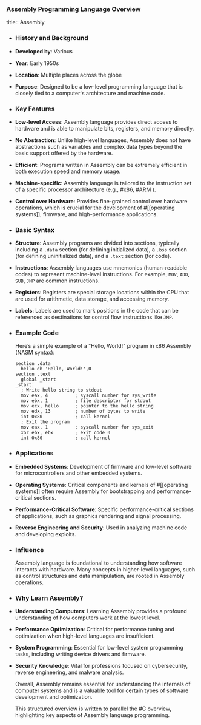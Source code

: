 ### **Assembly Programming Language Overview**
title:: Assembly
- ### **History and Background**
- **Developed by**: Various
- **Year**: Early 1950s
- **Location**: Multiple places across the globe
- **Purpose**: Designed to be a low-level programming language that is closely tied to a computer's architecture and machine code.
- ### **Key Features**
- **Low-level Access**: Assembly language provides direct access to hardware and is able to manipulate bits, registers, and memory directly.
- **No Abstraction**: Unlike high-level languages, Assembly does not have abstractions such as variables and complex data types beyond the basic support offered by the hardware.
- **Efficient**: Programs written in Assembly can be extremely efficient in both execution speed and memory usage.
- **Machine-specific**: Assembly language is tailored to the instruction set of a specific processor architecture (e.g., #x86, #ARM ).
- **Control over Hardware**: Provides fine-grained control over hardware operations, which is crucial for the development of #[[operating systems]], firmware, and high-performance applications.
- ### **Basic Syntax**
- **Structure**: Assembly programs are divided into sections, typically including a `.data` section (for defining initialized data), a `.bss` section (for defining uninitialized data), and a `.text` section (for code).
- **Instructions**: Assembly languages use mnemonics (human-readable codes) to represent machine-level instructions. For example, `MOV`, `ADD`, `SUB`, `JMP` are common instructions.
- **Registers**: Registers are special storage locations within the CPU that are used for arithmetic, data storage, and accessing memory.
- **Labels**: Labels are used to mark positions in the code that can be referenced as destinations for control flow instructions like `JMP`.
- ### **Example Code**
  
  Here’s a simple example of a "Hello, World!" program in x86 Assembly (NASM syntax):
  
  ```assembly
  section .data
    hello db 'Hello, World!',0
  section .text
    global _start
  _start:
    ; Write hello string to stdout
    mov eax, 4          ; syscall number for sys_write
    mov ebx, 1          ; file descriptor for stdout
    mov ecx, hello      ; pointer to the hello string
    mov edx, 13         ; number of bytes to write
    int 0x80            ; call kernel
    ; Exit the program
    mov eax, 1          ; syscall number for sys_exit
    xor ebx, ebx        ; exit code 0
    int 0x80            ; call kernel
  ```
- ### **Applications**
- **Embedded Systems**: Development of firmware and low-level software for microcontrollers and other embedded systems.
- **Operating Systems**: Critical components and kernels of #[[operating systems]] often require Assembly for bootstrapping and performance-critical sections.
- **Performance-Critical Software**: Specific performance-critical sections of applications, such as graphics rendering and signal processing.
- **Reverse Engineering and Security**: Used in analyzing machine code and developing exploits.
- ### **Influence**
  
  Assembly language is foundational to understanding how software interacts with hardware. Many concepts in higher-level languages, such as control structures and data manipulation, are rooted in Assembly operations.
- ### **Why Learn Assembly?**
- **Understanding Computers**: Learning Assembly provides a profound understanding of how computers work at the lowest level.
- **Performance Optimization**: Critical for performance tuning and optimization when high-level languages are insufficient.
- **System Programming**: Essential for low-level system programming tasks, including writing device drivers and firmware.
- **Security Knowledge**: Vital for professions focused on cybersecurity, reverse engineering, and malware analysis.
  
  Overall, Assembly remains essential for understanding the internals of computer systems and is a valuable tool for certain types of software development and optimization.
  
  This structured overview is written to parallel the #C overview, highlighting key aspects of Assembly language programming.